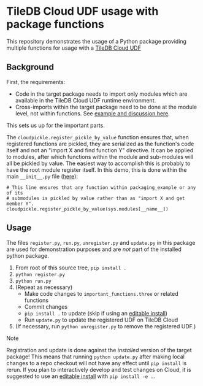 # TileDB Cloud UDF usage with package functions

This repository demonstrates the usage of a Python package providing multiple functions for usage with a [TileDB Cloud UDF](https://docs.tiledb.com/cloud/concepts/tiledb-cloud-internals/serverless-udfs)

## Background

First, the requirements:

- Code in the target package needs to import only modules which are available in the TileDB Cloud UDF runtime environment.
- Cross-imports within the target package need to be done at the module level, not within functions. See [example and discussion here](https://github.com/TileDB-Inc/example-cloud-udf-package/blob/bbcc2833211e2a5d728095caf2cd08d3e7099a54/src/packaging_example/important_functions.py#L1-L8).

This sets us up for the important parts.

The `cloudpickle.register_pickle_by_value` function ensures that, when registered functions are pickled, they are serialized as the function's code itself and not an "import X and find function Y" directive. It can be applied to modules, after which functions within the module and sub-modules will all be pickled by value. The easiest way to accomplish this is probably to have the root module register itself. In this demo, this is done within the main `__init__.py` file ([here](https://github.com/TileDB-Inc/example-cloud-udf-package/blob/bbcc2833211e2a5d728095caf2cd08d3e7099a54/src/packaging_example/__init__.py#L8)):

```
# This line ensures that any function within packaging_example or any of its
# submodules is pickled by value rather than as "import X and get member Y".
cloudpickle.register_pickle_by_value(sys.modules[__name__])
```

## Usage

The files `register.py`, `run.py`, `unregister.py` and `update.py` in this package are used for demonstration purposes and are _not_ part of the installed python package.

1. From root of this source tree, `pip install .`
2. `python register.py`
3. `python run.py`
4. (Repeat as necessary)
    - Make code changes to `important_functions.three` or related functions
    - Commit changes
    - `pip install .` to update (skip if using an [editable install](https://setuptools.pypa.io/en/latest/userguide/development_mode.html))
    - Run `update.py` to update the registered UDF on TileDB Cloud
5. (If necessary, run `python unregister.py` to remove the registered UDF.)

> [!NOTE]
> Registration and update is done against the *installed* version of the target package! This means that running `python update.py` after making local changes to a repo checkout will not have any effect until `pip install` is rerun. If you plan to interactively develop and test changes on Cloud, it is suggested to use an [editable install](https://setuptools.pypa.io/en/latest/userguide/development_mode.html) with `pip install -e .`.

